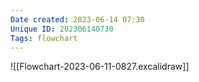 ```yaml
---
Date created: 2023-06-14 07:30
Unique ID: 202306140730
Tags: flowchart
---
```

![[Flowchart-2023-06-11-0827.excalidraw]]

